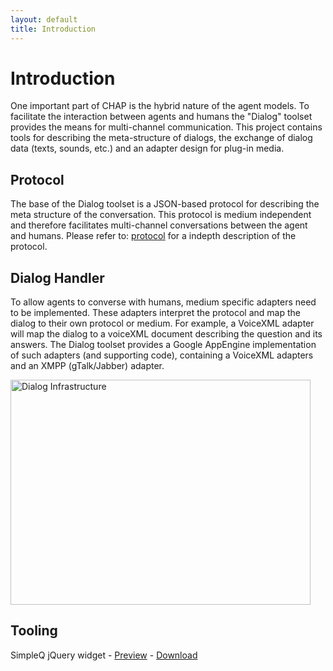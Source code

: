 ```yaml
---
layout: default
title: Introduction
---
```


# Introduction

One important part of CHAP is the hybrid nature of the agent models. To facilitate the interaction between agents and humans the "Dialog" toolset provides the means for multi-channel communication. This project contains tools for describing the meta-structure of dialogs, the exchange of dialog data (texts, sounds, etc.) and an adapter design for plug-in media. 

## Protocol

The base of the Dialog toolset is a JSON-based protocol for describing the meta structure of the conversation. This protocol is medium independent and therefore facilitates multi-channel conversations between the agent and humans.
Please refer to: <a href="protocol.html">protocol</a> for a indepth description of the protocol.

## Dialog Handler

To allow agents to converse with humans, medium specific adapters need to be implemented. These adapters interpret the protocol and map the dialog to their own protocol or medium. For example, a VoiceXML adapter will map the dialog to a voiceXML document describing the question and its answers.
The Dialog toolset provides a Google AppEngine implementation of such adapters (and supporting code), containing a VoiceXML adapters and an XMPP (gTalk/Jabber) adapter.  

<img src="/dialog/img/infra.png" style="width:480px;height:360px;" title="Dialog Infrastructure">

## Tooling



SimpleQ jQuery widget - <a href="projects/simpleQ/index.html">Preview</a> - <a href="projectExports/simpleQ.zip">Download</a>
